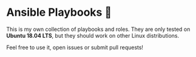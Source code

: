 # Ansible Playbooks 📗

This is my own collection of playbooks and roles. They are only tested on **Ubuntu 18.04 LTS**, but they should work on other Linux distributions.

Feel free to use it, open issues or submit pull requests!
